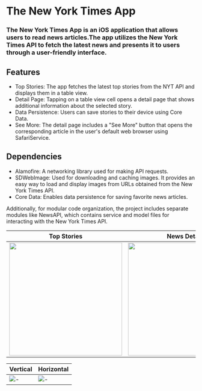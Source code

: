 # The New York Times App

### The New York Times App is an iOS application that allows users to read news articles.The app utilizes the New York Times API to fetch the latest news and presents it to users through a user-friendly interface.

## Features
- Top Stories: The app fetches the latest top stories from the NYT API and displays them in a table view.
- Detail Page: Tapping on a table view cell opens a detail page that shows additional information about the selected story.
- Data Persistence: Users can save stories to their device using Core Data.
- See More: The detail page includes a "See More" button that opens the corresponding article in the user's default web browser using SafariService.
 
## Dependencies
- Alamofire: A networking library used for making API requests.
- SDWebImage: Used for downloading and caching images. It provides an easy way to load and display images from URLs obtained from the New York Times API.
- Core Data: Enables data persistence for saving favorite news articles.

 Additionally, for modular code organization, the project includes separate modules like NewsAPI, which contains service and model files for interacting with the New York Times API.

| Top Stories                  | News Detail                |  SafariServices            |
| ---------------------------- | -------------------------- | -------------------------- |
| <img src="https://github.com/GulfemmAlbayrak/HW2_GulfemAlbayrak/assets/101430350/069336ca-c5b6-4882-9a99-e56d48762a40" width="300px"> | <img src="https://github.com/GulfemmAlbayrak/HW2_GulfemAlbayrak/assets/101430350/ab0b5b21-d4a8-4e57-8d56-e0d964b1c3bc" width="300px"> | <img src="https://github.com/GulfemmAlbayrak/HW2_GulfemAlbayrak/assets/101430350/fb2fe986-7850-404d-bed9-ac6b4f39f303" width="300px"> 

| Vertical                     | Horizontal                 |           
| ---------------------------- | -------------------------- | 
| ![-](https://media.giphy.com/media/WnuDzdizuh3DtjwP9s/giphy.gif) | ![-](https://media.giphy.com/media/SsRjJZUSWZug9TcS7z/giphy.gif) |
